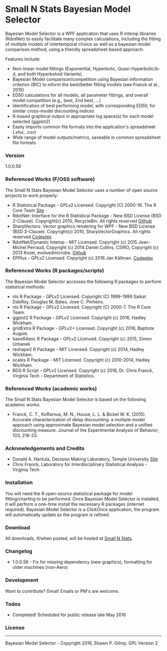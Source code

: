# Small N Stats Bayesian Model Selector
Bayesian Model Selector is a WPF application that uses R interop libraries (RdotNet) to easily facilitate many complex calculations, including the fitting of multiple models of intertemporal choice as well as a bayesian model comparison method, using a friendly spreadsheet-based approach.  

Features include:
  - Non-linear model fittings (Exponential, Hyperbolic, Quasi-Hyperbolic/b-d, and both Hyperboloid Variants)
  - Bayesian Model comparison/competition using Bayesian information criterion (BIC) to inform the best/better fitting models (see Franck et al., 2015)
  - ED50 calculations for all models, all parameter fittings, and overall model competition (e.g., best, 2nd best, ...)
  - Identification of best performing model, with corresponding ED50, for similar cross-model discounting indices
  - R-based graphical output in appropriate log space(s) for each model selected (ggplot2)
  - Easily imports common file formats into the application's spreadsheet (.xlsx, .csv)
  - Wide range of model outputs/metrics, saveable in common spreadsheet file formats

### Version
1.0.0.56

### Referenced Works (F/OSS software)
The Small N Stats Bayesian Model Selector uses a number of open source projects to work properly:
* R Statistical Package - GPLv2 Licensed. Copyright (C) 2000-16. The R Core Team [Site](https://www.r-project.org/)
* RdotNet: Interface for the R Statistical Package - New BSD License (BSD 2-Clause). Copyright(c) 2010, RecycleBin. All rights reserved [Github](https://github.com/jmp75/rdotnet)
* SharpVectors: Vector graphics rendering for WPF - New BSD License (BSD 3-Clause). Copyright(c) 2010, SharpVectorGraphics. All rights reserved [Codeplex](http://sharpvectors.codeplex.com/)
* RdotNet/Dynamic Interop - MIT Licensed. Copyright (c) 2015 Jean-Michel Perraud, Copyright (c) 2014 Daniel Collins, CSIRO, Copyright (c) 2013 Kosei, evolvedmicrobe. [Github](https://github.com/jmp75/dynamic-interop-dll)
* EPPlus - GPLv2 Licensed. Copyright (c) 2016 Jan Källman. [Codeplex](http://epplus.codeplex.com/)

### Referenced Works (R packages/scripts)
The Bayesian Model Selector accesses the following R packages to perform statistical methods:
* nls R Package - GPLv2 Licensed. Copyright (C) 1999-1999 Saikat DebRoy, Douglas M. Bates, Jose C. Pinheiro.
* nls R Package - GPLv2 Licensed. Copyright (C) 2000-7. The R Core Team.
* ggplot2 R Package - GPLv2 Licensed. Copyright (c) 2016, Hadley Wickham.
* gridExtra R Package - GPLv2+ Licensed. Copyright (c) 2016, Baptiste Auguie.
* base64enc R Package - GPLv2 Licensed. Copyright (c) 2015, Simon Urbanek
* reshape2 R Package - MIT Licensed. Copyright (c) 2014, Hadley Wickham.
* scales R Package - MIT Licensed. Copyright (c) 2010-2014, Hadley Wickham.
* BDS R Script - GPLv2 Licensed. Copyright (c) 2016, Dr. Chris Franck, Virginia Tech - Department of Statistics.

### Referenced Works (academic works)
The Small N Stats Bayesian Model Selector is based on the following academic works:
* Franck, C. T., Koffarnus, M. N., House, L. L. & Bickel W. K. (2015). Accurate characterization of delay discounting: a multiple model approach using approximate Bayesian model selection and a unified discounting measure. Journal of the Experimental Analysis of Behavior, 103, 218-33.

### Acknowledgements and Credits
* Donald A. Hantula, Decision Making Laboratory, Temple University [Site](http://astro.temple.edu/~hantula/)
* Chris Franck, Laboratory for Interdisciplinary Statistical Analysis - Virginia Tech

### Installation
You will need the R open-source statistical package for model fitting/charting to be performed.
Once Bayesian Model Selector is installed, it will perform a one-time install the necessary R packages (internet required).
Bayesian Model Selector is a ClickOnce application, the program will automatically update as the program is refined.

### Download
All downloads, if/when posted, will be hosted at [Small N Stats](http://www.smallnstats.com/BayesianSelector.html). 

### Changelog
 * 1.0.0.56 - Fix for missing dependency (new graphics), formatting for older machines (non-Aero)

### Development
Want to contribute? Great! Emails or PM's are welcome.

### Todos
 - Completed! Scheduled for public release late May 2016

### License
----
Bayesian Model Selector - Copyright 2016, Shawn P. Gilroy. GPL-Version 2
